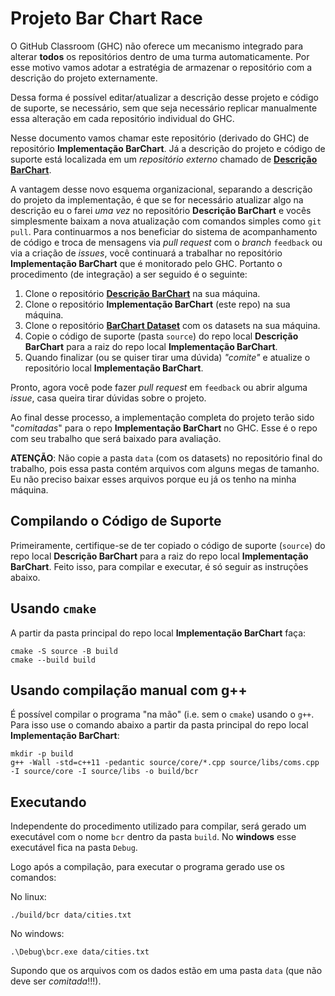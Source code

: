 ﻿
# Projeto Bar Chart Race

O GitHub Classroom (GHC) não oferece um mecanismo integrado para alterar **todos** os repositórios dentro de uma turma automaticamente. Por esse motivo vamos adotar a estratégia de armazenar o repositório com a descrição do projeto externamente.

Dessa forma é possível editar/atualizar a descrição desse projeto e código de suporte, se necessário, sem que seja necessário replicar manualmente essa alteração em cada repositório individual do GHC.

Nesse documento vamos chamar este repositório (derivado do GHC) de repositório **Implementação BarChart**. Já a descrição do projeto e código de suporte está localizada em um _repositório externo_ chamado de [**Descrição BarChart**](https://codeberg.org/selan/project-barchart).

A vantagem desse novo esquema organizacional, separando a descrição do projeto da implementação, é que se for necessário atualizar algo na descrição eu o farei _uma vez_ no repositório **Descrição BarChart** e vocês simplesmente baixam a nova atualização com comandos simples como `git pull`. Para continuarmos a nos beneficiar do sistema de acompanhamento de código e troca de mensagens via _pull request_ com o _branch_ `feedback` ou via a criação de _issues_, você continuará a trabalhar no repositório **Implementação BarChart** que é monitorado pelo GHC. Portanto o procedimento (de integração) a ser seguido é o seguinte:

1. Clone o repositório [**Descrição BarChart**](https://codeberg.org/selan/project-barchart) na sua máquina.
2. Clone o repositório **Implementação BarChart** (este repo) na sua máquina.
3. Clone o repositório [**BarChart Dataset**](https://codeberg.org/selan/barchart-datasets) com os datasets na sua máquina.
4. Copie o código de suporte (pasta `source`)  do repo local **Descrição BarChart** para a raiz do repo local **Implementação BarChart**.
5. Quando finalizar (ou se quiser tirar uma dúvida) _"comite"_ e atualize o repositório local **Implementação BarChart**.

Pronto, agora você pode fazer _pull request_ em `feedback` ou abrir alguma _issue_, casa queira tirar dúvidas sobre o projeto.

Ao final desse processo, a implementação completa do projeto terão sido "_comitadas_" para o repo **Implementação BarChart** no GHC. Esse é o repo com seu trabalho que será baixado para avaliação.

**ATENÇÃO**: Não copie a pasta `data` (com os datasets) no repositório final do trabalho, pois essa pasta contém arquivos com alguns megas de tamanho. Eu não preciso baixar esses arquivos porque eu já os tenho na minha máquina.

## Compilando o Código de Suporte

Primeiramente, certifique-se de ter copiado o código de suporte (`source`) do repo local **Descrição BarChart** para a raiz do repo local **Implementação BarChart**. Feito isso, para compilar e executar, é só seguir as instruções abaixo.

## Usando `cmake`

A partir da pasta principal do repo local **Implementação BarChart** faça:

```
cmake -S source -B build
cmake --build build
```

## Usando compilação manual com g++

É possível compilar o programa "na mão" (i.e. sem o `cmake`) usando o `g++`. Para isso use o comando abaixo a partir da pasta principal do repo local **Implementação BarChart**:

```
mkdir -p build
g++ -Wall -std=c++11 -pedantic source/core/*.cpp source/libs/coms.cpp -I source/core -I source/libs -o build/bcr
```

## Executando

Independente do procedimento utilizado para compilar, será gerado um executável com o nome `bcr` dentro da pasta `build`. No __windows__ esse executável fica na pasta `Debug`.

Logo após a compilação, para executar o programa gerado use os comandos:

No linux:
```
./build/bcr data/cities.txt
```
No windows:
```
.\Debug\bcr.exe data/cities.txt
```

Supondo que os arquivos com os dados estão em uma pasta `data` (que não deve ser _comitada_!!!).
